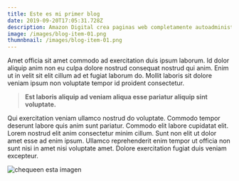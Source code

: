 ```yaml
---
title: Este es mi primer blog
date: 2019-09-20T17:05:31.728Z
description: Amazon Digital crea paginas web completamente autoadministrables
image: /images/blog-item-01.png
thumnbnail: /images/blog-item-01.png
---
```

Amet officia sit amet commodo ad exercitation duis ipsum laborum. Id dolor aliquip anim non eu culpa dolore nostrud consequat nostrud qui anim. Enim ut in velit sit elit cillum ad et fugiat laborum do. Mollit laboris sit dolore veniam ipsum non voluptate tempor id proident consectetur.

> **Est laboris aliquip ad veniam aliqua esse pariatur aliquip sint voluptate.**

Qui exercitation veniam ullamco nostrud do voluptate. Commodo tempor deserunt labore quis anim sunt pariatur. Commodo elit labore cupidatat elit. Lorem nostrud elit anim consectetur minim cillum. Sunt non elit ut dolor amet esse ad enim ipsum. Ullamco reprehenderit enim tempor ut officia non sunt nisi in amet nisi voluptate amet. Dolore exercitation fugiat duis veniam excepteur.

![chequeen esta imagen](/images/uploads/81500637.jpg "Ayudando")
